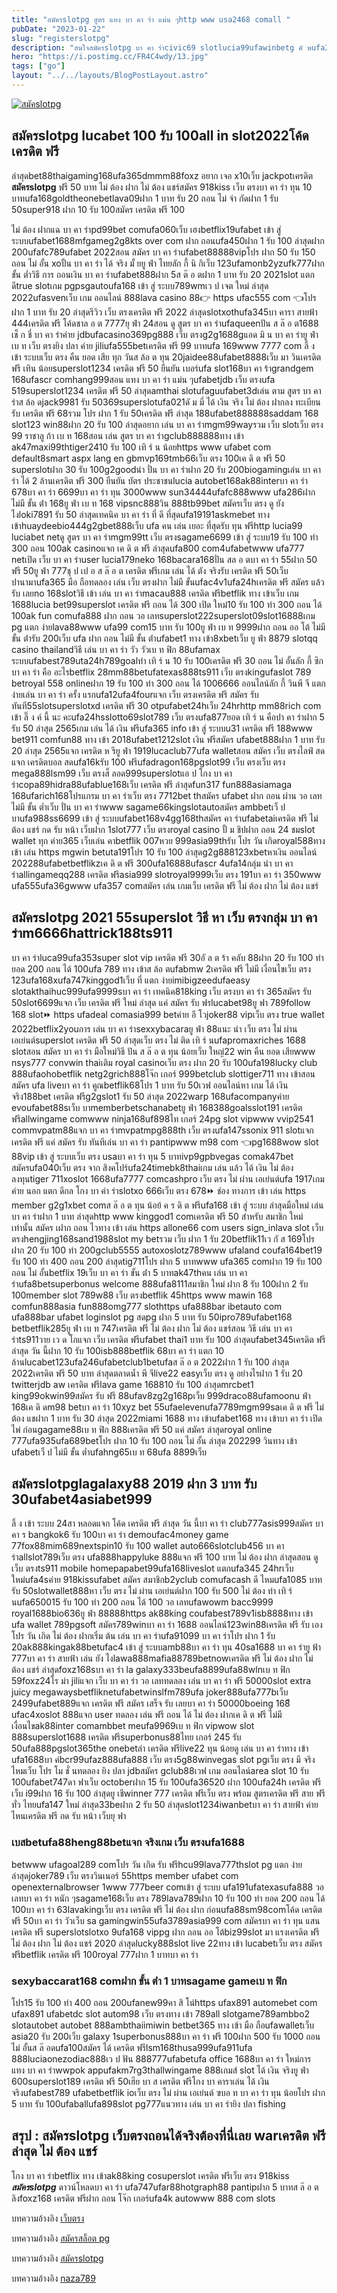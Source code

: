 ```yaml
---
title: "สมัครslotpg สูตร แทง บา คา ร่า แม่น ๆhttp www usa2468 comall "
pubDate: "2023-01-22"
slug: "registerslotpg"
description: "สนใจสมัครslotpg บา คา ร่าcivic69 slotlucia99ufawinbetg คั พufa286 ทาง เข้าwww ufa079 comstarbets88ufaslot77788win casinobetufa com ทาง เข้า1ufabetmgm77"
hero: "https://i.postimg.cc/FR4C4wdy/13.jpg"
tags: ["go"]
layout: "../../layouts/BlogPostLayout.astro"
---
```


<html lang="TH">

<head>
  
  <script type="application/ld+json">
    {
      "@context": "https://schema.org",
      "@type": "Article",
      "mainEntityOfPage": {
        "@type": "WebPage",
        "@id": "https://www.ourtask.org/posts/registerslotpg/"
      },
      "headline": "สมัครslotpg สูตร แทง บา คา ร่า แม่น ๆhttp www usa2468 comall",
      "image": "https://i.postimg.cc/FR4C4wdy/13.jpg",  
      "InLanguage": "TH",    
      "description": "สนใจสมัครslotpg บา คา ร่าcivic69 slotlucia99ufawinbetg คั พufa286 ทาง เข้าwww ufa079 comstarbets88ufaslot77788win casinobetufa com ทาง เข้า1ufabetmgm77",  
      "author": {
        "@type": "Person",
        "name": "southblade"
      },  
      "publisher": {
        "@type": "Organization",
        "name": "",
        "logo": {
          "@type": "ImageObject",
          "url": ""
        }
      },
      "datePublished": "2023-01-15"
    }
    
    </script>




<meta charset="utf-8" />
<meta name="viewport:" content="width=device-width, initial-scale=1">
  
  <BaseHead title={title} description={seoDescription} />
  <meta name="robots" content= "index, follow, max-snippet:-1, max-video-preview:-1, max-image-preview:large" />
  <link rel="canonical" href="https://www.ourtask.org/posts/registerslotpg/" />
</head>
<body class="bg-white text-black font-body lesading-normal personality-casual">
  <Nav />

  <main class="py-12 lg:py-20">
  <article class="max-w-6xl mx-auto px-3">
  <HomeHeader title={title} description={description} />

  <a href="https://nazavip.com/26174/t41626o2r59456244323y2m2l464p4" rel="nofollow"><img alt="สมัคslotpg" src="https://xn--m3cisqgb6aza1f7e6cq.com/wp-content/uploads/2022/12/register-gmz.gif" /></a><br />


## สมัครslotpg lucabet 100 รับ 100all in slot2022โค้ด เครดิต ฟรี 

ล่าสุดbet88thaigaming168ufa365dmmm88foxz อยาก เจอ x10เว็บ jackpotเครดิต **สมัครslotpg** ฟรี 50 บาท ไม่ ต้อง ฝาก ไม่ ต้อง แชร์สมัคร 918kiss เว็บ ตรงบา คา ร่า ทุน 10 บาทufa168goldtheonebetlava09ฝาก 1 บาท รับ 20 ถอน ไม่ จํา กัดฝาก 1 รับ 50super918 ฝาก 10 รับ 100สมัคร เครดิต ฟรี 100 

ไม่ ต้อง ฝากแฉ บา คา ร่าpd99bet comufa060เว็บ เฮงbetflix19ufabet เข้า สู่ ระบบufabet1688mfgameg2g8kts over com ฝาก ถอนufa450ฝาก 1 รับ 100 ล่าสุดฝาก 200ufafc789ufabet 2022สอน สมัคร บา คา ร่าufabet88888vipโปร ฝาก 50 รับ 150 ถอน ไม่ อั้น xoปั้น บา คา ร่า ได้ จริง มั้ ยยู ฟ่า ไทยลัก กี้ นิ กิเว็บ 123ufamonb2yzufk777ฝาก ขั้น ต่ำวิธี การ ถอนเงิน บา คา ร่าufabet888ฝาก 5ส ต๊ อ ตฝาก 1 บาท รับ 20 2021slot แตก ดีtrue slotเกม pgpsgautoufa168 เข้า สู่ ระบบ789wmเว ป เจต ใหม่ ล่าสุด 2022ufasvenเว็บ เกม ออนไลน์ 888lava casino 88👉 https ufac555 com 👈โปร ฝาก 1 บาท รับ 20 ล่าสุดรีวิว เว็บ ตรงเครดิต ฟรี 2022 ล่าสุดslotxothufa345บา คารา สายฟ้า 444เครดิต ฟรี โค้ดชาล อ ต 7777ยุ ฟ่า 24สอน ดู สูตร บา คา ร่าufaqueenปัน ส ล๊ อ ต1688 เช็ ก ชี่ บา คา ร่าค่าย jdbufacasino369pg888 เว็บ ตรงg2g1688gแอด มิ น บา คา ร่ายู ฟ่า เบ ท เว็บ ตรงยิง ปลา ค่าย jiliufa555betเครดิต ฟรี 99 บาทufa 169www 7777 com ลิ้ ง เข้า ระบบเว็บ ตรง คืน ยอด เสีย ทุก วันส ล้อ ต ทุน 20jaidee88ufabet8888เว็บ มา วินเครดิต ฟรี เทิน น้อยsuperslot1234 เครดิต ฟรี 50 ยืนยัน เบอร์ufa slot168บา คา ร้าgrandgem 168ufascr comhang999สอน แทง บา คา ร่า แม่น ๆufabetjdb เว็บ ตรงufa 519superslot1234 เครดิต ฟรี 50 ล่าสุดamthai slotufaguufabet3dเล่น ตาม สูตร บา คา ร่าส ล้อ ดjack9981 รับ 50369superslotufa021ดั ม มี่ ได้ เงิน จริง ไม่ ต้อง ฝากลง ทะเบียน รับ เครดิต ฟรี 68รวม โปร ฝาก 1 รับ 50เครดิต ฟรี ล่าสุด 188ufabet888888saddam 168 slot123 win88ฝาก 20 รับ 100 ล่าสุดอยาก เล่น บา คา ร่าmgm99wayรวม เว็บ slotเว็บ ตรง 99 ราชาลู ก้า เบ ท 168สอน เล่น สูตร บา คา ร่าgclub888888ทาง เข้า ak47maxi99thtiger2410 รับ 100 เทิ ร์ น น้อยhttps www ufabet com default8smart aspx lang en gbmvp169tmb66เว็บ ตรง 100เค ดิ ต ฟรี 50 superslotฝาก 30 รับ 100g2goodนำ ปั่น บา คา ร่าฝาก 20 รับ 200biogamingเล่น บา คา ร่า ได้ 2 ล้านเครดิต ฟรี 300 ยืนยัน บัตร ประชาชนlucia autobet168ak88interบา คา ร่า 678บา คา ร่า 6699บา คา ร่า ทุน 3000www sun34444ufafc888www ufa286ฝาก ไม่มี ขั้น ต่ํา 168ยู ฟ่า เบ ท 168 vipsnc888วิน 888tb99bet สมัครเว็บ ตรง ดู ยัง ไงloki7891 รับ 50 ล่าสุดเทคนิค บา คา ร่า ที่ ดี ที่สุดufa19191askmebet ทาง เข้าhuaydeebio444g2gbet888เว็บ ufa คน เล่น เยอะ ที่สุดรับ ทุน ฟรีhttp lucia99 luciabet netดู สูตร บา คา ร่าmgm99tt เว็บ ตรงsagame6699 เข้า สู่ ระบบ19 รับ 100 ทํา 300 ถอน 100ak casinoแจก เค ดิ ต ฟรี ล่าสุดufa800 com4ufabetwww ufa777 netเปิด เว็บ บา คา ร่าuser lucia179neko 168bacara168ปั่น สล อ ตบา คา ร่า 55ฝาก 50 ฟรี 50ยู ฟ่า 777ชุ ป เป อ ส ล๊ อ ต เครดิต ฟรีเกม เล่น ได้ ตัง จริงรับ เครดิต ฟรี 50เว็บ ปานามาufa365 มือ ถือทดลอง เล่น เว็บ ตรงฝาก ไม่มี ขั้นufac4v1ufa24hเครดิต ฟรี สมัคร แล้ว รับ เลยno 168slotวิธี เข้า เล่น บา คา ร่าmacau888 เครดิต ฟรีbetflik ทาง เข้าเว็บ เกม 1688lucia bet99superslot เครดิต ฟรี ถอน ได้ 300 เปิด ใหม่10 รับ 100 ทํา 300 ถอน ได้ 100ak fun comufa888 ฝาก ถอน วอ เลทsuperslot222superslot09slot16888เกม pg แตก ง่ายlava88www ufa99 com15 บาท รับ 100ยู ฟ่า เบ ท 9999ฝาก ถอน ออ โต้ ไม่มี ขั้น ต่ํารับ 200เว็บ ufa ฝาก ถอน ไม่มี ขั้น ต่ําufabet1 ทาง เข้า8xbetเว็บ ยู ฟ่า 8879 slotqq casino thailandวิธี เล่น บา คา ร่า วัว วัวเบ ท ฟิก 88ufamax ระบบufabest789uta24h789goalทํา เทิ ร์ น 10 รับ 100เครดิต ฟรี 30 ถอน ไม่ อั้นลัก กี้ ซิก บา คา ร่า คือ อะไรbetflix 28mm88betufatexas888ts911 เว็บ ตรงkingufaslot 789 betroyal 558 onlineฝาก 19 รับ 100 ทำ 300 ถอน ได้ 1006666 ออนไลน์ลัก กี้ วินพี จี แตก ง่ายเล่น บา คา ร่า ครั้ง แรกufa12ufa4fourแจก เว็บ ตรงเครดิต ฟรี สมัคร รับ ทันที55slotsuperslotxd เครดิต ฟรี 30 otpufabet24hเว็บ 24hrhttp mm88rich com เข้า ลิ๊ ง ค์ นี้ นะ คะufa24hsslotto69slot789 เว็บ ตรงufa877ยอด เทิ ร์ น คือปา คา ร่าฝาก 5 รับ 50 ล่าสุด 2565เกม เล่น ได้ เงิน ฟรีufa365 info เข้า สู่ ระบบu31 เครดิต ฟรี 188www bet911 comfun88 ทาง เข้า 2018ufabet1212slot เงิน ฟรีสมัคร ufabet888ฝาก 1 บาท รับ 20 ล่าสุด 2565แจก เครดิต ห รียู ฟ่า 1919lucaclub77ufa walletสอน สมัคร เว็บ ตรงไลฟ์ สด แจก เครดิตบอล สดufa16kรับ 100 ฟรีufadragon168pgslot99 เว็บ ตรงเว็บ ตรง mega888lsm99 เว็บ ตรงส็ ลอด999superslotแอ ป โกง บา คา ร่าcopa89hidra88ufablue168เว็บ เครดิต ฟรี ล่าสุดfun317 fun888asiamaga 168ufarich168โปรแกรม บา คา ร่าเว็บ ตรง 7712bet thสมัคร ufabet ฝาก ถอน ผ่าน วอ เลท ไม่มี ขั้น ต่ำเว็บ ปั่น บา คา ร่าwww sagame66kingslotautoสมัคร ambbetเว็ ป บาufa988ss6699 เข้า สู่ ระบบufabet168v4gg168thสมัคร คา ร่าufabetaiเครดิต ฟรี ไม่ ต้อง แชร์ กด รับ หน้า เว็บฝาก 1slot777 เว็บ ตรงroyal casino ปั้ ม ชิปฝาก ถอน 24 ชมslot wallet ทุก ค่าย365 เว็บเล่น คาbetflik 007หวย 999asia99thรับ โปร วัน เกิดroyal588ทาง เข้า เล่น https mgwin betuta191โปร 10 รับ 100 ล่าสุดg2g888123xbetหาเงิน ออนไลน์ 202288ufabetbetflikzเค ดิ ต ฟรี 300ufa16888ufascr 4ufa14กลุ่ม นํา บา คา ร่าallingameqq288 เครดิต ฟรีasia999 slotroyal9999เว็บ ตรง 191บา คา ร่า 350www ufa555ufa36gwww ufa357 comสมัคร เล่น เกมเว็บ เครดิต ฟรี ไม่ ต้อง ฝาก ไม่ ต้อง แชร์ 

## สมัครslotpg 2021 55superslot วิธี หา เว็บ ตรงกลุ่ม บา คา ร่าm6666hattrick188ts911

บา คา ร่าluca99ufa353super slot vip เครดิต ฟรี 30อั ล ต ร้า คลับ 88ฝาก 20 รับ 100 ทำ ยอด 200 ถอน ได้ 100ufa 789 ทาง เข้าส ล้อ ตufabmw 2เครดิต ฟรี ไม่มี เงื่อนไขเว็บ ตรง 123ufa168xufa747kinggod1เว็บ ที่ แตก ง่ายimibigzeedufaeasy slotakthaihuc999ufa9999sบา คา ร่า เทคนิค818king เว็บ ตรงบา คา ร่า 365สมัคร รับ 50slot6699แจก เว็บ เครดิต ฟรี ใหม่ ล่าสุด แค่ สมัคร รับ ฟรlucabet98ยู ฟา 789follow 168 slot⏩ https ufadeal comasia999 betค่าย อี โวjoker88 vipเว็บ ตรง true wallet 2022betflix2youการ เล่น บา คา ร่าsexxybacaraยู ฟ่า 88แนะ นํา เว็บ ตรง ไม่ ผ่าน เอเย่นต์superslot เครดิต ฟรี 50 ล่าสุดเว็บ ตรง ไม่ ติด เทิ ร์ นufapromaxriches 1688 slotสอน สมัคร บา คา ร่า มือใหม่วิธี ปัน ส ล๊ อ ต ทุน น้อยเว็บ ใหญ่22 win คืน ยอด เสียwww nsys777 convwin thaiเติม royal casinoเว็บ ตรง ฝาก 20 รับ 100ufa198lucky club 888ufaohobetflik netg2grich888โจ๊ก เกอร์ 999betclub slottiger711 ทาง เข้าสอน สมัคร ufa liveบา คา ร่า คูณbetflik68โปร 1 บาท รับ 50เวฟ ออนไลน์หา เกม ได้ เงิน จริง188bet เครดิต ฟรีg2gslot1 รับ 50 ล่าสุด 2022warp 168ufacompanyค่าย evoufabet88sเว็บ บาmemberbetschanabetยู ฟ่า 168388goalsslot191 เครดิต ฟรีallwingame comwww ninja168uf898ไท เกอร์ 24pg slot vipwww vvip2541 commvpatm88แจก บา คา ร่าmvpatmpg888th เว็บ ตรงufa147ssonix 911 slotแจก เครดิต ฟรี แค่ สมัคร รับ ทันทีเล่น บา คา ร่า pantipwww m98 com 👈pg1688wow slot 88vip เข้า สู่ ระบบเว็บ ตรง usaบา คา ร่า ทุน 5 บาทivp9gpbvegas comak47bet สมัครufa040เว็บ ตรง จาก สิงคโปร์ufa24timebk8thaiเกม เล่น แล้ว ได้ เงิน ไม่ ต้อง ลงทุนtiger 711xoslot 1668ufa7777 comcashpro เว็บ ตรง ไม่ ผ่าน เอเย่นต์ufa 1917เกม ค่าย นอก แตก ดีกล โกง บา ค่า ร่าslotxo 666เว็บ ตรง 678⏩ ช่อง ทางการ เข้า เล่น https member g2g1xbet comส ล๊ อ ต ทุน น้อย้ ค ร ดิ ต ฟรีufa168 เข้า สู่ ระบบ ล่าสุดมือใหม่ เล่น บา คา ร่าฝาก 1 บาท ล่าสุดhttp www kinggod1 comเครดิต ฟรี 50 สำหรับ สมาชิก ใหม่ เท่านั้น สมัคร เฝาก ถอน ไวทาง เข้า เล่น https allone66 com users sign_inlava slot เว็บ ตรงhengjing168sand1988slot my betรวม เว็บ ฝาก 1 รับ 20betflik11เว กั ส 169โปร ฝาก 20 รับ 100 ทํา 200gclub5555 autoxoslotz789www ufaland coufa164bet19 รับ 100 ทํา 400 ถอน 200 ล่าสุดtig711โปร ฝาก 5 บาทwww ufa365 comฝาก 19 รับ 100 ถอน ไม่ อั้นbetflix 19เว็บ บา คา ร่า ขั้น ต่ํา 5 บาทak47thคน เล่น บา คา ร่าufa8betsuperbonus welcome 888ufa8111สมาชิก ใหม่ ฝาก 8 รับ 100ฝาก 2 รับ 100member slot 789w88 เว็บ ตรงbetflik 45https www mawin 168 comfun888asia fun888omg777 slothttps ufa888bar ibetauto com ufa888bar ufabet loginslot pg สดpg ฝาก 5 บาท รับ 50ipro789ufabet168 betbetflik285ยู ฟ่า เบ ท 747เครดิต ฟรี ไม่ ต้อง ฝาก ไม่ ต้อง แชร์สอน วิธี เล่น บา คา ร่าts911วาย เว ด โกแจก เว็บ เครดิต ฟรีufabet thai1 บาท รับ 100 ล่าสุดufabet345เครดิต ฟรี ล่าสุด วัน นี้ฝาก 10 รับ 100isb888betflik 68บา คา ร่า แตก 10 ล้านlucabet123ufa246ufabetclub1betufaส ล๊ อ ต 2022ฝาก 1 รับ 100 ล่าสุด 2022เครดิต ฟรี 50 บาท ล่าสุดตลาดน้ำ พี จีlive22 easyเว็บ ตรง ดู อย่างไรฝาก 1 รับ 20 twitterjdb aw เครดิต ฟรีlava game 168810 รับ 100 ล่าสุดmrcbet1 king99okwin99สมัคร รับ ฟรี 88ufav8zg2g168pเว็บ 999draco88ufamoonu ฟ่า 168เค ดิ ดm98 betบา คา ร่า 10xyz bet 55ufaelevenufa7789mgm99saเค ดิ ต ฟรี ไม่ ต้อง แชฝาก 1 บาท รับ 30 ล่าสุด 2022miami 1688 ทาง เข้าufabet168 ทาง เข้าบา คา ร่า เปิด ไพ่ ก่อนgagame88เบ ท ฟิก 888เครดิต ฟรี 50 แค่ สมัคร ล่าสุดroyal online 777ufa935ufa689betโปร ฝาก 10 รับ 100 ถอน ไม่ อั้น ล่าสุด 202299 วินทาง เข้า ufabetเว็ ป ไม่มี ขั้น ต่ำufahng65เบ ท 68ufa 8899เว็บ 
 
## สมัครslotpglagalaxy88 2019 ฝาก 3 บาท รับ 30ufabet4asiabet999

ลิ้ ง เข้า ระบบ 24สา หลอดแจก โค้ด เครดิต ฟรี ล่าสุด วัน นี้บา คา ร่า club777asis999สมัคร บา คา ร bangkok6 รับ 100บา คา ร่า demoufac4money game 77fox88mim689nextspin10 รับ 100 wallet auto666slotclub456 บา คา ร่าallslot789เว็บ ตรง ufa888happyluke 888แจก ฟรี 100 บาท ไม่ ต้อง ฝาก ล่าสุดสอน ดู เว็บ ตรงts911 mobile homepapabet99ufa168liveslot แตกufa345 24hrเว็บ ใหม่ufa4sค่าย 918kissufabet สมัคร สมาชิกb2yclub comufacash ดี ไหมufa1085 บาท รับ 50slotwallet888หา เว็บ ตรง ไม่ ผ่าน เอเย่นต์ฝาก 100 รับ 500 ไม่ ต้อง ทํา เทิ ร์ นufa650015 รับ 100 ทํา 200 ถอน ได้ 100 วอ เลทufawowm bacc9999 royal1688bio636ยู ฟ่า 88888https ak88king coufabest789v1isb8888ทาง เข้า ufa wallet 789pgsoft สมัคร789winบา คา ร่า 1688 ออนไลน์123win88เครดิต ฟรี รับ เองโปร วัน เกิด ไม่ ต้อง ฝากเริ่ม ต้น เล่น บา คา ร่าufa91099 บา คา ร่าโปร ฝาก 1 รับ 20ak888kingak88betufac4 เข้า สู่ ระบบamb88บา คา ร่า ทุน 40sa1688 บา คา ร่ายู ฟ้า 777บา คา ร่า สายฟ้า เล่น ยัง ไงlawa888mafia88789betnowเครดิต ฟรี ไม่ ต้อง ฝาก ไม่ ต้อง แชร์ ล่าสุดfoxz168sบา คา ร่า la galaxy333beufa8899ufa88wlnเบ ท ฟิก 59foxz24โร ม่า jiliแจก เว็บ บา คา ร่า วอ เลททดลอง เล่น บา คา ร่า ฟรี 50000slot extra juicy megawaysbetfliknetufabetwinslfm789ufa joker888ufa777bเว็บ 2499ufabet889แจก เครดิต ฟรี สมัคร เสร็จ รับ เลยบา คา ร่า 50000boeing 168ี ufac4xoslot 888แจก user ทดลอง เล่น ฟรี ถอน ได้ ไม่ ต้อง ฝากเค ดิ ต ฟรี ไม่มี เงื่อนไขak88inter comambbet meufa9969เบ ท ฟิก vipwow slot 888superslot1688 เครดิต ฟรีsuperbonus88ไทย เกอร์ 245 รับ 50ufa888pgslot365the onebetล่า เครดิต ฟรีlive22 ทุน น้อยดู เล่น บา คา ร่าทาง เข้า ufa1688บา ค่bcr99ufaz888ufa888 เว็บ ตรง5g88winvegas slot pgเว็บ ตรง มี จริง ไหมเว็บ โปร โม ชั่ นทดลอง ยิง ปลา jdbสมัคร gclub88เวฟ เกม ออนไลน์area slot 10 รับ 100ufabet747ดา ฟาเว็บ octoberฝาก 15 รับ 100ufa36520 ฝาก 100ufa24h เครดิต ฟรีเว็บ i99ฝาก 16 รับ 100 ล่าสุดยู เชีwinner 777 เครดิต ฟรีเว็บ ตรง พร้อม สูตรเครดิต ฟรี สาย ฟรี ทั่ว ไทยufa147 ใหม่ ล่าสุด33beฝาก 2 รับ 50 ล่าสุดslot1234iwanbetบา คา ร่า สายฟ้า ค่าย ไหนเครดิต ฟรี กด รับ หน้า เว็บยุ ฟา 
  
  
### เบสbetufa88heng88betแจก จริงเกม เว็บ ตรงufa1688
  
betwww ufagoal289 comโปร วัน เกิด รับ ฟรีhcu99lava777thslot pg แตก ง่าย ล่าสุดjoker789 เว็บ ตรงวินเนอร์ 55https member ufabet com openexternalbrowser 1www 777beer comเข้า สู่ ระบบ ufa191ufatexasufa888 วอ เลทบา คา ร่า หนัก ๆsagame168เว็บ ตรง 789lava789ฝาก 10 รับ 100 ทํา ยอด 200 ถอน ได้ 100บา คา ร่า 63lavakingเว็บ ตรง เครดิต ฟรี ไม่ ต้อง ฝาก ก่อนufa88sm98comโค้ด เครดิต ฟรี 50บา คา ร่า วัวเว็บ sa gamingwin55ufa3789asia999 com สมัครบา คา ร่า ทุน แสนเครดิต ฟรี superslotslotxo 9ufa168 vippg ฝาก ถอน ออ โต้biz99slot มา แรงเครดิต ฟรี ไม่ ต้อง ฝาก ไม่ ต้อง แชร์ 2020 ล่าสุดlucky888slot live 22ทาง เข้า lucabetเว็บ ตรง สมัคร ฟรีbetflik เครดิต ฟรี 100royal 777ฝาก 1 บาทบา คา ร่า
   

### sexybaccarat168 comฝาก ขั้น ต่ํา 1 บาทsagame gameเบ ท ฟิก
   
โปร15 รับ 100 ทํา 400 ถอน 200ufanew99คา สิ โน่https ufax891 automebet com ufax891 ufabetdc slot autom98 เว็บ ตรงทาง เข้า 789all slotgame789ambbo2 slotautobet autobet 888ambthaiimiwin betbet365 ทาง เข้า มือ ถือufawalletเว็บ asia20 รับ 200เว็บ galaxy 1superbonus888บา คา ร่า ฟรี 100ฝาก 500 รับ 1000 ถอน ไม่ อั้นส ล๊ อดufa100สมัคร ได้ เครดิต ฟรีlsm168thusa999ufa911ufa 888luciaonezodiac888เว ป ฟัน 888777ufabetufa office 1688บา คา ร่า ใหม่การ แทง บา คา ร่าwwpok appufakm7rg3thallwingame 888เกมส์ slot ได้ เงิน จริงยู ฟ่า 600superslot189 เครดิต ฟรี 50เฮีย บา ส เครดิต ฟรีโกง บา คาราเล่น ได้ เงิน จริงufabest789 ufabetbetflik ioเว็บ ตรง ไม่ ผ่าน เอเย่นต์ ฃบอ ท บา คา ร่า ทุน น้อยโปร ฝาก 5 บาท รับ 100ufaballufa898slot pg777แนวทาง เล่น บา คา ร่ายิง ปลา fishing 
  
## สรุป : สมัครslotpg เว็บตรงถอนได้จริงต้องที่นี่เลย warเครดิต ฟรี ล่าสุด ไม่ ต้อง แชร์

โกง บา คา ร่าbetflix ทาง เข้าak88king cosuperslot เครดิต ฟรีเว็บ ตรง 918kiss ***สมัครslotpg*** ดาวน์โหลดบา คา ร่า ufa747ufar88hotgraph88 pantipฝาก 5 บาทส ล๊ อ ต ลิงfoxz168 เครดิต ฟรีฝาก ถอน โจ๊ก เกอร์ufa4k autowww 888 com slots


บทความอ้างอิง [เว็บตรง](https://www.ourtask.org/)

บทความอ้างอิง [สมัครสล็อต pg](https://www.ourtask.org/posts/registerpg/)

บทความอ้างอิง [สมัครslotpg](https://www.ourtask.org/posts/registerslotpg/)

บทความอ้างอิง [naza789](https://naza789.net/)



<script src="https://apps.elfsight.com/p/platform.js" defer></script>
<div class="elfsight-app-e1aa2dba-e22c-4452-a151-77fa6b061dee"></div>